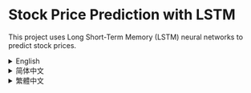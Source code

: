 # Stock Price Prediction with LSTM

This project uses Long Short-Term Memory (LSTM) neural networks to predict stock prices.

<details>
<summary>English</summary>

## Stock Price Prediction with LSTM

This project demonstrates the use of Long Short-Term Memory (LSTM) neural networks for time series forecasting, specifically for predicting stock prices.

### Features
- **Data Preprocessing**: Scripts to load and prepare stock market data (e.g., AAPL, MSFT).
- **LSTM Model**: An LSTM model built with TensorFlow and Keras.
- **Training and Evaluation**: Jupyter notebooks for training the model and visualizing the results.
- **Experiments**:
    - `stock_LSTM_01`: A baseline LSTM model for stock prediction.
    - `LSTM_with_MACD`: An experimental model that incorporates the MACD indicator.

### Technologies Used
- Python
- Pandas
- NumPy
- Matplotlib
- Scikit-learn
- TensorFlow / Keras
- Jupyter Notebook

### How to Use
1. Clone the repository.
2. Open the Jupyter notebooks in the `stock_LSTM_01` or `LSTM_with_MACD` directories.
3. Run the cells in the notebook to train the model and see the predictions.

</details>

<details>
<summary>简体中文</summary>

## 使用 LSTM 预测股价

本项目演示了如何使用长短期记忆（LSTM）神经网络进行时间序列预测，特别是用于预测股票价格。

### 主要功能
- **数据预处理**: 用于加载和准备股票市场数据（例如 AAPL、MSFT）的脚本。
- **LSTM 模型**: 使用 TensorFlow 和 Keras 构建的 LSTM 模型。
- **训练与评估**: 用于训练模型和可视化结果的 Jupyter Notebook。
- **实验**:
    - `stock_LSTM_01`: 用于股票预测的基准 LSTM 模型。
    - `LSTM_with_MACD`: 一个结合了 MACD 指标的实验性模型。

### 技术栈
- Python
- Pandas
- NumPy
- Matplotlib
- Scikit-learn
- TensorFlow / Keras
- Jupyter Notebook

### 如何使用
1.  克隆本仓库。
2.  打开 `stock_LSTM_01` 或 `LSTM_with_MACD` 目录中的 Jupyter Notebook。
3.  运行 Notebook 中的单元格来训练模型并查看预测结果。

</details>

<details>
<summary>繁體中文</summary>

## 使用 LSTM 預測股價

本專案演示了如何使用長短期記憶（LSTM）神經網路進行時間序列預測，特別是用於預測股票價格。

### 主要功能
- **資料預處理**: 用於載入和準備股票市場資料（例如 AAPL、MSFT）的腳本。
- **LSTM 模型**: 使用 TensorFlow 和 Keras 建構的 LSTM 模型。
- **訓練與評估**: 用於訓練模型和視覺化結果的 Jupyter Notebook。
- **實驗**:
    - `stock_LSTM_01`: 用於股票預測的基準 LSTM 模型。
    - `LSTM_with_MACD`: 一個結合了 MACD 指標的實驗性模型。

### 技術棧
- Python
- Pandas
- NumPy
- Matplotlib
- Scikit-learn
- TensorFlow / Keras
- Jupyter Notebook

### 如何使用
1.  克隆本倉庫。
2.  開啟 `stock_LSTM_01` 或 `LSTM_with_MACD` 目錄中的 Jupyter Notebook。
3.  執行 Notebook 中的儲存格來訓練模型並查看預測結果。

</details> 